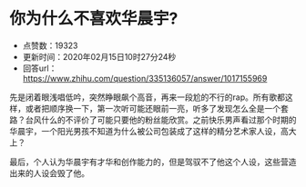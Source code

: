# 你为什么不喜欢华晨宇?
- 点赞数：19323
- 更新时间：2020年02月15日10时27分24秒
- 回答url：https://www.zhihu.com/question/335136057/answer/1017155969
<body>
 <p data-pid="vLhccLw_">先是闭着眼浅唱低吟，突然睁眼飙个高音，再来一段尬的不行的rap。所有歌都这样，或者把顺序换一下，第一次听可能还眼前一亮，听多了发现怎么全是一个套路？台风什么的不评价了可能只要他的粉丝能欣赏。之前快乐男声看过那个时期的华晨宇，一个阳光男孩不知道为什么被公司包装成了这样的精分艺术家人设，高大上？</p>
 <p data-pid="ztS9nxot">最后，个人认为华晨宇有才华和创作能力的，但是驾驭不了他这个人设，这些营造出来的人设会毁了他。</p>
</body>